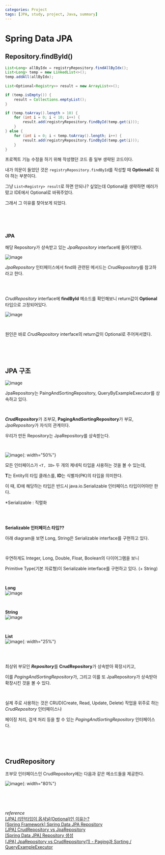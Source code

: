 ```yaml
---
categories: Project
tags: [JPA, study, project, Java, summary]
---
```


# Spring Data JPA

## Repository.findById()
```java
List<Long> allByIdx = registryRepository.findAllByIdx();
List<Long> temp = new LinkedList<>();
temp.addAll(allByIdx);
        
List<Optional<Registry>> result = new ArrayList<>();

if (temp.isEmpty()) {
    result = Collections.emptyList();
}

if (temp.toArray().length > 10) {
    for (int i = 0; i < 10; i++) {
        result.add(registryRepository.findById(temp.get(i)));
    }
} else {
    for (int i = 0; i < temp.toArray().length; i++) {
        result.add(registryRepository.findById(temp.get(i)));
    }
}
```
프로젝트 기능 수정을 하기 위해 작성했던 코드 중 일부 생략된 코드이다.

내가 의문이 들었던 것은 `registryRepository.findById`를 작성할 때 **Optional**로 줘야 하는 부분이다.

그냥 `List<Registry> result`로 하면 안되나? 싶었는데 Optional을 생략하면 에러가 떴고 IDE에서 Optional로 바꿔주었다.

그래서 그 이유를 찾아보게 되었다.  

<br><br><br>

### JPA
해당 Repository가 상속받고 있는 *JpaRepository* interface에 들어가봤다.

![image](https://user-images.githubusercontent.com/74857364/205247136-44aa662f-e8aa-4791-aa61-0f68620e7917.png)

*JpaRepository* 인터페이스에서 find와 관련된 메서드는 *CrudRepository*를 참고하라고 한다.

<br><br>

*CrudRepository* interface에 **findById** 메소드를 확인해보니 return값이 **Optional** 타입으로 고정되어있다.

![image](https://user-images.githubusercontent.com/74857364/205245676-7f3a6cf2-a344-44c7-8649-9f4591eccb04.png)

<br>

원인은 바로 *CrudRepository* interface의 return값이 Optional로 주어져서였다.

<br><br><br>

## JPA 구조
![image](https://user-images.githubusercontent.com/74857364/205320029-9efc8ac5-4e41-4fe8-8730-37f4c01ec16f.png)

JpaRepository는 PaingAndSortingRepository, QueryByExampleExecutor를 상속하고 있다.

<br>

***CrudRepository***가 조부모, **PagingAndSortingRepository**가 부모, *JpaRepository*가 자식의 관계이다.

우리가 만든 Repository는 JpaRepository를 상속받는다.  

<br>


![image](https://user-images.githubusercontent.com/74857364/205324571-295c24f8-4a6e-43f3-9781-eff22941e984.png){: width="50%"}

모든 인터페이스가 `<T, ID>` 두 개의 제네릭 타입을 사용하는 것을 볼 수 있는데, 

**T**는 Entity의 타입 클래스를, **ID**는 식별자(PK)의 타입을 의미한다. 

이 때, ID에 해당하는 타입은 반드시 java.io.Serializable 인터페이스 타입이어야만 한다.

*Serializable : 직렬화

<br><br>

**Serializable 인터페이스 타입??**

아래 diagram을 보면 Long, String은 Serializable interface를 구현하고 있다.      

<br>
          
우연하게도 Integer, Long, Double, Float, Boolean의 다이어그램을 보니 

Primitive Type(기본 자료형)이 Serializable interface를 구현하고 있다. (+ String)         

<br> 

**Long**         
![image](https://user-images.githubusercontent.com/74857364/205507456-a74e092e-9f03-4fdd-9b46-1c0e4375f5e2.png)

<br>

**String**      
![image](https://user-images.githubusercontent.com/74857364/205507536-fc05f367-8562-4c16-9122-bf9f62d0d2ca.png)

<br>

**List**              
![image](https://user-images.githubusercontent.com/74857364/205507598-86c4b318-9fd3-4ed7-9a49-25504d8dfd13.png){: width="25%"}


<br><br>

최상위 부모인 ***Repository***를 **CrudRepository**가 상속받아 확장시키고, 

이를 *PagingAndSortingRepository*가, 그리고 이를 또 JpaRepository가 상속받아 확장시킨 것을 볼 수 있다.

<br>

실제 주로 사용하는 것은 CRUD(Create, Read, Update, Delete) 작업을 위주로 하는 *CrudRepository* 인터페이스나

페이징 처리, 검색 처리 등을 할 수 있는 *PagingAndSortingRepository* 인터페이스다.

<br><br><br>

## CrudRepository

조부모 인터페이스인 CrudRepository에는 다음과 같은 메소드들을 제공한다.

![image](https://user-images.githubusercontent.com/74857364/205328108-beef9b8c-2b2c-4413-b521-7aa0940f7448.png){: width="80%"}


<br><br><br>
  
*reference*                                             
[[JPA] 리턴타입이 옵셔널(Optional)인 이유는?](https://sowon-dev.github.io/2022/07/10/220711JPA-optional/)           
[[Spring Framework] Spring Data JPA Repository](https://memories95.tistory.com/136)             
[[JPA] CrudRepository vs JpaRepository](https://codify.tistory.com/103)                   
[[Spring Data JPA] Repository 생성](https://sky-h-kim.tistory.com/22)               
[[JPA] JpaRepository vs CrudRepository(1) - Paging과 Sorting / QueryExampleExecutor](https://devonce.tistory.com/53)                      
